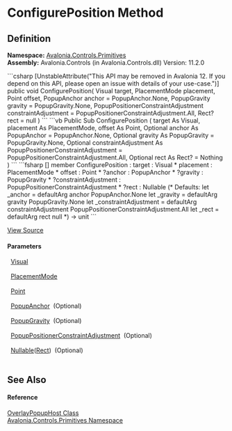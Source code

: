 # ConfigurePosition Method




## Definition
**Namespace:** <a href="N_Avalonia_Controls_Primitives">Avalonia.Controls.Primitives</a>  
**Assembly:** Avalonia.Controls (in Avalonia.Controls.dll) Version: 11.2.0

<Tabs groupId="api-code-preview">
<TabItem value="csharp" label="C#">
```csharp
[UnstableAttribute("This API may be removed in Avalonia 12. If you depend on this API, please open an issue with details of your use-case.")]
public void ConfigurePosition(
	Visual target,
	PlacementMode placement,
	Point offset,
	PopupAnchor anchor = PopupAnchor.None,
	PopupGravity gravity = PopupGravity.None,
	PopupPositionerConstraintAdjustment constraintAdjustment = PopupPositionerConstraintAdjustment.All,
	Rect? rect = null
)
```
</TabItem>
<TabItem value="vb" label="VB">
```vb
<UnstableAttribute("This API may be removed in Avalonia 12. If you depend on this API, please open an issue with details of your use-case.")>
Public Sub ConfigurePosition ( 
	target As Visual,
	placement As PlacementMode,
	offset As Point,
	Optional anchor As PopupAnchor = PopupAnchor.None,
	Optional gravity As PopupGravity = PopupGravity.None,
	Optional constraintAdjustment As PopupPositionerConstraintAdjustment = PopupPositionerConstraintAdjustment.All,
	Optional rect As Rect? = Nothing
)
```
</TabItem>
<TabItem value="fsharp" label="F#">
```fsharp
[<UnstableAttribute("This API may be removed in Avalonia 12. If you depend on this API, please open an issue with details of your use-case.")>]
member ConfigurePosition : 
        target : Visual * 
        placement : PlacementMode * 
        offset : Point * 
        ?anchor : PopupAnchor * 
        ?gravity : PopupGravity * 
        ?constraintAdjustment : PopupPositionerConstraintAdjustment * 
        ?rect : Nullable<Rect> 
(* Defaults:
        let _anchor = defaultArg anchor PopupAnchor.None
        let _gravity = defaultArg gravity PopupGravity.None
        let _constraintAdjustment = defaultArg constraintAdjustment PopupPositionerConstraintAdjustment.All
        let _rect = defaultArg rect null
*)
-> unit 
```
</TabItem>
</Tabs>



<a href="https://github.com/AvaloniaUI/Avalonia/tree/master/src/Avalonia.Controls/Primitives/OverlayPopupHost.cs#L130" title="View the source code">View Source</a>



#### Parameters
<dl><dt>  <a href="T_Avalonia_Visual">Visual</a></dt><dd> </dd><dt>  <a href="T_Avalonia_Controls_PlacementMode">PlacementMode</a></dt><dd> </dd><dt>  <a href="T_Avalonia_Point">Point</a></dt><dd> </dd><dt>  <a href="T_Avalonia_Controls_Primitives_PopupPositioning_PopupAnchor">PopupAnchor</a>  (Optional)</dt><dd> </dd><dt>  <a href="T_Avalonia_Controls_Primitives_PopupPositioning_PopupGravity">PopupGravity</a>  (Optional)</dt><dd> </dd><dt>  <a href="T_Avalonia_Controls_Primitives_PopupPositioning_PopupPositionerConstraintAdjustment">PopupPositionerConstraintAdjustment</a>  (Optional)</dt><dd> </dd><dt>  <a href="https://learn.microsoft.com/dotnet/api/system.nullable-1" target="_blank" rel="noopener noreferrer">Nullable</a>(<a href="T_Avalonia_Rect">Rect</a>)  (Optional)</dt><dd> </dd></dl>

## See Also


#### Reference
<a href="T_Avalonia_Controls_Primitives_OverlayPopupHost">OverlayPopupHost Class</a>  
<a href="N_Avalonia_Controls_Primitives">Avalonia.Controls.Primitives Namespace</a>  

